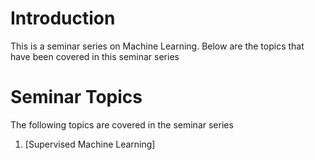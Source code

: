 # Introduction
This is a seminar series on Machine Learning. Below are the topics that have been covered in this seminar series

# Seminar Topics
The following topics are covered in the seminar series
1. [Supervised Machine Learning]
